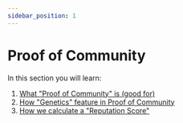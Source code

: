 ```yaml
---
sidebar_position: 1
---
```


# Proof of Community 

In this section you will learn:

1. [What "Proof of Community" is (good for)](https://docs.tagion.org/gov/governance_areas/network_formation/tagion/poc)
2. [How "Genetics" feature in Proof of Community](https://docs.tagion.org/gov/governance_areas/network_formation/tagion/genetics)
3. [How we calculate a "Reputation Score"](https://docs.tagion.org/gov/governance_areas/network_formation/tagion/reputation)
